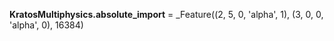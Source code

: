 **KratosMultiphysics.absolute_import** = _Feature((2, 5, 0, 'alpha', 1), (3,
0, 0, 'alpha', 0), 16384)

